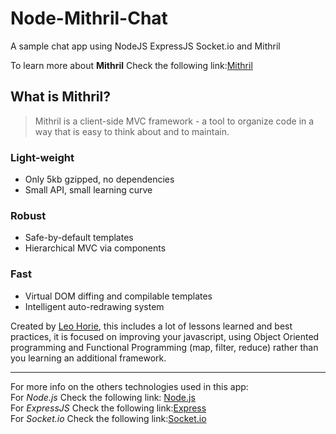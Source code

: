 Node-Mithril-Chat
=================

A sample chat app using NodeJS ExpressJS Socket.io and Mithril

To learn more about **Mithril** Check the following link:[Mithril](http://lhorie.github.io/mithril/index.html)

## What is Mithril?
> Mithril is a client-side MVC framework - a tool to organize code in a way that is easy to think about and to maintain.

### Light-weight

- Only 5kb gzipped, no dependencies
- Small API, small learning curve

### Robust

- Safe-by-default templates
- Hierarchical MVC via components

### Fast

- Virtual DOM diffing and compilable templates
- Intelligent auto-redrawing system

Created by [Leo Horie](https://github.com/lhorie/), this includes a lot of lessons learned and best practices, it is focused on improving your javascript, using Object Oriented programming and Functional Programming (map, filter, reduce) rather than you learning an additional framework.  

---

For more info on the others technologies used in this app:  
For *Node.js* Check the following link: [Node.js](http://nodejs.org)  
For *ExpressJS* Check the following link:[Express](http://expressjs.com)  
For *Socket.io* Check the following link:[Socket.io](http://socket.io)
